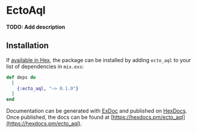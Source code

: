 # EctoAql

**TODO: Add description**

## Installation

If [available in Hex](https://hex.pm/docs/publish), the package can be installed
by adding `ecto_aql` to your list of dependencies in `mix.exs`:

```elixir
def deps do
  [
    {:ecto_aql, "~> 0.1.0"}
  ]
end
```

Documentation can be generated with [ExDoc](https://github.com/elixir-lang/ex_doc)
and published on [HexDocs](https://hexdocs.pm). Once published, the docs can
be found at [https://hexdocs.pm/ecto_aql](https://hexdocs.pm/ecto_aql).


